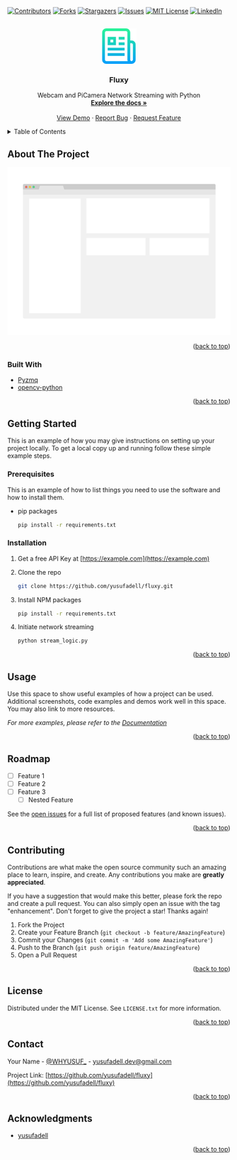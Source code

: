 <div id="top"></div>
<!--
*** Thanks for checking out the Best-README-Template. If you have a suggestion
*** that would make this better, please fork the repo and create a pull request
*** or simply open an issue with the tag "enhancement".
*** Don't forget to give the project a star!
*** Thanks again! Now go create something AMAZING! :D
-->

<!-- PROJECT SHIELDS -->
<!--
*** I'm using markdown "reference style" links for readability.
*** Reference links are enclosed in brackets [ ] instead of parentheses ( ).
*** See the bottom of this document for the declaration of the reference variables
*** for contributors-url, forks-url, etc. This is an optional, concise syntax you may use.
*** https://www.markdownguide.org/basic-syntax/#reference-style-links
-->
[![Contributors][contributors-shield]][contributors-url]
[![Forks][forks-shield]][forks-url]
[![Stargazers][stars-shield]][stars-url]
[![Issues][issues-shield]][issues-url]
[![MIT License][license-shield]][license-url]
[![LinkedIn][linkedin-shield]][linkedin-url]

<!-- PROJECT LOGO -->
<br />
<div align="center">
  <a href="https://github.com/yusufadell/fluxy">
    <img src="images/logo.png" alt="Logo" width="80" height="80">
  </a>

<h3 align="center">Fluxy</h3>

  <p align="center">
    Webcam and PiCamera Network Streaming with Python
    <br />
    <a href="https://github.com/yusufadell/fluxy"><strong>Explore the docs »</strong></a>
    <br />
    <br />
    <a href="https://github.com/yusufadell/fluxy">View Demo</a>
    ·
    <a href="https://github.com/yusufadell/fluxy/issues">Report Bug</a>
    ·
    <a href="https://github.com/yusufadell/fluxy/issues">Request Feature</a>
  </p>
</div>

<!-- TABLE OF CONTENTS -->
<details>
  <summary>Table of Contents</summary>
  <ol>
    <li>
      <a href="#about-the-project">About The Project</a>
      <ul>
        <li><a href="#built-with">Built With</a></li>
      </ul>
    </li>
    <li>
      <a href="#getting-started">Getting Started</a>
      <ul>
        <li><a href="#prerequisites">Prerequisites</a></li>
        <li><a href="#installation">Installation</a></li>
      </ul>
    </li>
    <li><a href="#usage">Usage</a></li>
    <li><a href="#roadmap">Roadmap</a></li>
    <li><a href="#contributing">Contributing</a></li>
    <li><a href="#license">License</a></li>
    <li><a href="#contact">Contact</a></li>
    <li><a href="#acknowledgments">Acknowledgments</a></li>
  </ol>
</details>

<!-- ABOUT THE PROJECT -->
## About The Project

[![Product Name Screen Shot][product-screenshot]](https://example.com)

<p align="right">(<a href="#top">back to top</a>)</p>

### Built With

* [Pyzmq](https://pyzmq.readthedocs.io/)
* [opencv-python](https://pypi.org/project/opencv-python/)

<p align="right">(<a href="#top">back to top</a>)</p>

<!-- GETTING STARTED -->
## Getting Started

This is an example of how you may give instructions on setting up your project locally.
To get a local copy up and running follow these simple example steps.

### Prerequisites

This is an example of how to list things you need to use the software and how to install them.

* pip packages

  ```sh
  pip install -r requirements.txt
  ```

### Installation

1. Get a free API Key at [https://example.com](https://example.com)
2. Clone the repo

   ```sh
   git clone https://github.com/yusufadell/fluxy.git
   ```

3. Install NPM packages

   ```sh
   pip install -r requirements.txt
   ```

4. Initiate network streaming

   ```sh
   python stream_logic.py
   ```

<p align="right">(<a href="#top">back to top</a>)</p>

<!-- USAGE EXAMPLES -->
## Usage

Use this space to show useful examples of how a project can be used. Additional screenshots, code examples and demos work well in this space. You may also link to more resources.

_For more examples, please refer to the [Documentation](https://example.com)_

<p align="right">(<a href="#top">back to top</a>)</p>

<!-- ROADMAP -->
## Roadmap

* [ ] Feature 1
* [ ] Feature 2
* [ ] Feature 3
  * [ ] Nested Feature

See the [open issues](https://github.com/yusufadell/fluxy/issues) for a full list of proposed features (and known issues).

<p align="right">(<a href="#top">back to top</a>)</p>

<!-- CONTRIBUTING -->
## Contributing

Contributions are what make the open source community such an amazing place to learn, inspire, and create. Any contributions you make are **greatly appreciated**.

If you have a suggestion that would make this better, please fork the repo and create a pull request. You can also simply open an issue with the tag "enhancement".
Don't forget to give the project a star! Thanks again!

1. Fork the Project
2. Create your Feature Branch (`git checkout -b feature/AmazingFeature`)
3. Commit your Changes (`git commit -m 'Add some AmazingFeature'`)
4. Push to the Branch (`git push origin feature/AmazingFeature`)
5. Open a Pull Request

<p align="right">(<a href="#top">back to top</a>)</p>

<!-- LICENSE -->
## License

Distributed under the MIT License. See `LICENSE.txt` for more information.

<p align="right">(<a href="#top">back to top</a>)</p>

<!-- CONTACT -->
## Contact

Your Name - [@WHYUSUF_](https://twitter.com/WHYUSUF_) - yusufadell.dev@gmail.com

Project Link: [https://github.com/yusufadell/fluxy](https://github.com/yusufadell/fluxy)

<p align="right">(<a href="#top">back to top</a>)</p>

<!-- ACKNOWLEDGMENTS -->
## Acknowledgments

* [yusufadell](https://github.com/yusufadell)

<p align="right">(<a href="#top">back to top</a>)</p>

<!-- MARKDOWN LINKS & IMAGES -->
<!-- https://www.markdownguide.org/basic-syntax/#reference-style-links -->
[contributors-shield]: https://img.shields.io/github/contributors/yusufadell/fluxy.svg?style=for-the-badge
[contributors-url]: https://github.com/yusufadell/fluxy/graphs/contributors
[forks-shield]: https://img.shields.io/github/forks/yusufadell/fluxy.svg?style=for-the-badge
[forks-url]: https://github.com/yusufadell/fluxy/network/members
[stars-shield]: https://img.shields.io/github/stars/yusufadell/fluxy.svg?style=for-the-badge
[stars-url]: https://github.com/yusufadell/fluxy/stargazers
[issues-shield]: https://img.shields.io/github/issues/yusufadell/fluxy.svg?style=for-the-badge
[issues-url]: https://github.com/yusufadell/fluxy/issues
[license-shield]: https://img.shields.io/github/license/yusufadell/fluxy.svg?style=for-the-badge
[license-url]: https://github.com/yusufadell/fluxy/blob/master/LICENSE.txt
[linkedin-shield]: https://img.shields.io/badge/-LinkedIn-black.svg?style=for-the-badge&logo=linkedin&colorB=555
[linkedin-url]: https://linkedin.com/in/yusufadell
[product-screenshot]: images/screenshot.png
